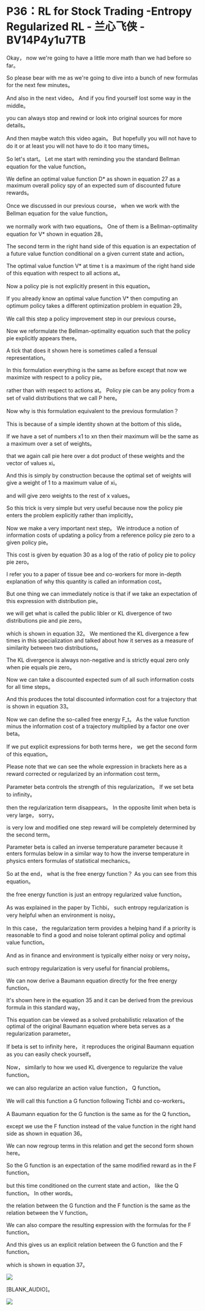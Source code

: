 # P36：RL for Stock Trading -Entropy Regularized RL - 兰心飞侠 - BV14P4y1u7TB

 Okay， now we're going to have a little more math than we had before so far。

 So please bear with me as we're going to dive into a bunch of new formulas for the next few minutes。

 And also in the next video。 And if you find yourself lost some way in the middle。

 you can always stop and rewind or look into original sources for more details。

 And then maybe watch this video again。 But hopefully you will not have to do it or at least you will not have to do it too many times。

 So let's start。 Let me start with reminding you the standard Bellman equation for the value function。

 We define an optimal value function D* as shown in equation 27 as a maximum overall policy spy of an expected sum of discounted future rewards。

 Once we discussed in our previous course， when we work with the Bellman equation for the value function。

 we normally work with two equations。 One of them is a Bellman-optimality equation for V* shown in equation 28。

 The second term in the right hand side of this equation is an expectation of a future value function conditional on a given current state and action。

 The optimal value function V* at time t is a maximum of the right hand side of this equation with respect to all actions at。

 Now a policy pie is not explicitly present in this equation。

 If you already know an optimal value function V* then computing an optimum policy takes a different optimization problem in equation 29。

 We call this step a policy improvement step in our previous course。

 Now we reformulate the Bellman-optimality equation such that the policy pie explicitly appears there。

 A tick that does it shown here is sometimes called a fensual representation。

 In this formulation everything is the same as before except that now we maximize with respect to a policy pie。

 rather than with respect to actions at。 Policy pie can be any policy from a set of valid distributions that we call P here。

 Now why is this formulation equivalent to the previous formulation？

 This is because of a simple identity shown at the bottom of this slide。

 If we have a set of numbers x1 to xn then their maximum will be the same as a maximum over a set of weights。

 that we again call pie here over a dot product of these weights and the vector of values xi。

 And this is simply by construction because the optimal set of weights will give a weight of 1 to a maximum value of xi。

 and will give zero weights to the rest of x values。

 So this trick is very simple but very useful because now the policy pie enters the problem explicitly rather than implicitly。

 Now we make a very important next step。 We introduce a notion of information costs of updating a policy from a reference policy pie zero to a given policy pie。

 This cost is given by equation 30 as a log of the ratio of policy pie to policy pie zero。

 I refer you to a paper of tissue bee and co-workers for more in-depth explanation of why this quantity is called an information cost。

 But one thing we can immediately notice is that if we take an expectation of this expression with distribution pie。

 we will get what is called the public libler or KL divergence of two distributions pie and pie zero。

 which is shown in equation 32。 We mentioned the KL divergence a few times in this specialization and talked about how it serves as a measure of similarity between two distributions。

 The KL divergence is always non-negative and is strictly equal zero only when pie equals pie zero。

 Now we can take a discounted expected sum of all such information costs for all time steps。

 And this produces the total discounted information cost for a trajectory that is shown in equation 33。

 Now we can define the so-called free energy F_t。 As the value function minus the information cost of a trajectory multiplied by a factor one over beta。

 If we put explicit expressions for both terms here， we get the second form of this equation。

 Please note that we can see the whole expression in brackets here as a reward corrected or regularized by an information cost term。

 Parameter beta controls the strength of this regularization。 If we set beta to infinity。

 then the regularization term disappears。 In the opposite limit when beta is very large， sorry。

 is very low and modified one step reward will be completely determined by the second term。

 Parameter beta is called an inverse temperature parameter because it enters formulas below in a similar way to how the inverse temperature in physics enters formulas of statistical mechanics。

 So at the end， what is the free energy function？ As you can see from this equation。

 the free energy function is just an entropy regularized value function。

 As was explained in the paper by Tichbi， such entropy regularization is very helpful when an environment is noisy。

 In this case， the regularization term provides a helping hand if a priority is reasonable to find a good and noise tolerant optimal policy and optimal value function。

 And as in finance and environment is typically either noisy or very noisy。

 such entropy regularization is very useful for financial problems。

 We can now derive a Baumann equation directly for the free energy function。

 It's shown here in the equation 35 and it can be derived from the previous formula in this standard way。

 This equation can be viewed as a solved probabilistic relaxation of the optimal of the original Baumann equation where beta serves as a regularization parameter。

 If beta is set to infinity here， it reproduces the original Baumann equation as you can easily check yourself。

 Now， similarly to how we used KL divergence to regularize the value function。

 we can also regularize an action value function， Q function。

 We will call this function a G function following Tichbi and co-workers。

 A Baumann equation for the G function is the same as for the Q function。

 except we use the F function instead of the value function in the right hand side as shown in equation 36。

 We can now regroup terms in this relation and get the second form shown here。

 So the G function is an expectation of the same modified reward as in the F function。

 but this time conditioned on the current state and action， like the Q function。 In other words。

 the relation between the G function and the F function is the same as the relation between the V function。

 We can also compare the resulting expression with the formulas for the F function。

 And this gives us an explicit relation between the G function and the F function。

 which is shown in equation 37。

![](img/c821a60e51482683694de8c0ed278903_1.png)

 [BLANK_AUDIO]。

![](img/c821a60e51482683694de8c0ed278903_3.png)